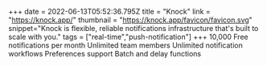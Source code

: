 +++
date = 2022-06-13T05:52:36.795Z
title = "Knock"
link = "https://knock.app/"
thumbnail = "https://knock.app/favicon/favicon.svg"
snippet="Knock is flexible, reliable notifications infrastructure that's built to scale with you."
tags = ["real-time","push-notification"]
+++
10,000 Free notifications per month
Unlimited team members
Unlimited notification workflows
Preferences support
Batch and delay functions
